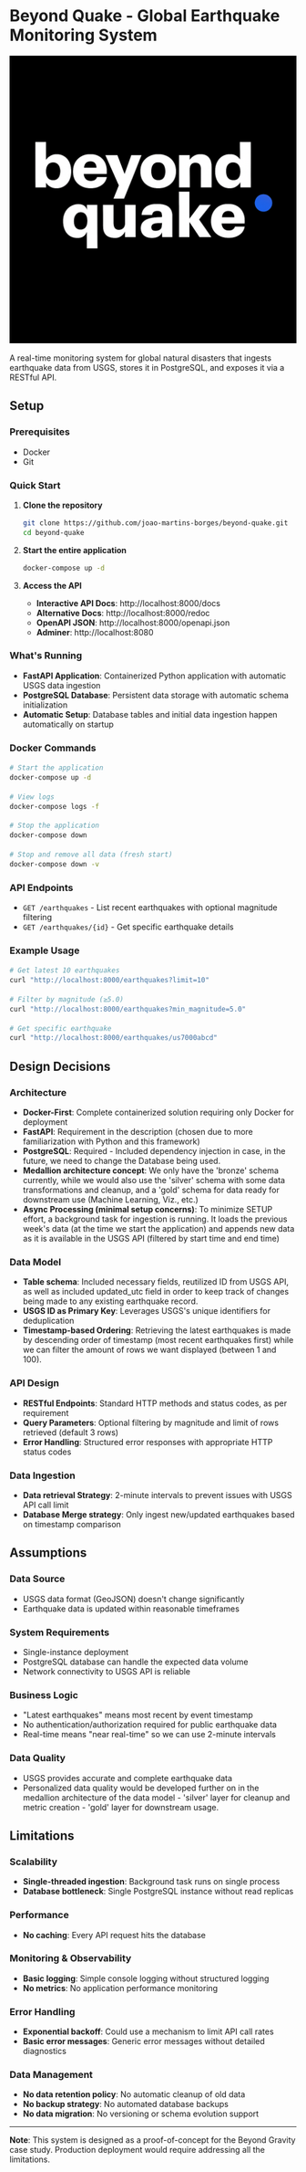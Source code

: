 # Beyond Quake - Global Earthquake Monitoring System

![Beyond Quake](beyond_quake.png)

A real-time monitoring system for global natural disasters that ingests earthquake data from USGS, stores it in PostgreSQL, and exposes it via a RESTful API.

## Setup

### Prerequisites
- Docker
- Git

### Quick Start

1. **Clone the repository**
   ```bash
   git clone https://github.com/joao-martins-borges/beyond-quake.git
   cd beyond-quake
   ```

2. **Start the entire application**
   ```bash
   docker-compose up -d
   ```

3. **Access the API**
   - **Interactive API Docs**: http://localhost:8000/docs
   - **Alternative Docs**: http://localhost:8000/redoc
   - **OpenAPI JSON**: http://localhost:8000/openapi.json
   - **Adminer**: http://localhost:8080

### What's Running
- **FastAPI Application**: Containerized Python application with automatic USGS data ingestion
- **PostgreSQL Database**: Persistent data storage with automatic schema initialization
- **Automatic Setup**: Database tables and initial data ingestion happen automatically on startup

### Docker Commands
```bash
# Start the application
docker-compose up -d

# View logs
docker-compose logs -f

# Stop the application
docker-compose down

# Stop and remove all data (fresh start)
docker-compose down -v
```

### API Endpoints

- `GET /earthquakes` - List recent earthquakes with optional magnitude filtering
- `GET /earthquakes/{id}` - Get specific earthquake details

### Example Usage

```bash
# Get latest 10 earthquakes
curl "http://localhost:8000/earthquakes?limit=10"

# Filter by magnitude (≥5.0)
curl "http://localhost:8000/earthquakes?min_magnitude=5.0"

# Get specific earthquake
curl "http://localhost:8000/earthquakes/us7000abcd"
```

## Design Decisions

### Architecture
- **Docker-First**: Complete containerized solution requiring only Docker for deployment
- **FastAPI**: Requirement in the description (chosen due to more familiarization with Python and this framework)
- **PostgreSQL**: Required - Included dependency injection in case, in the future, we need to change the Database being used.
- **Medallion architecture concept**: We only have the 'bronze' schema currently, while we would also use the 'silver' schema with some data transformations and cleanup, and a 'gold' schema for data ready for downstream use (Machine Learning, Viz., etc.)
- **Async Processing (minimal setup concerns)**: To minimize SETUP effort, a background task for ingestion is running. It loads the previous week's data (at the time we start the application) and appends new data as it is available in the USGS API (filtered by start time and end time)

### Data Model
- **Table schema**: Included necessary fields, reutilized ID from USGS API, as well as included updated_utc field in order to keep track of changes being made to any existing earthquake record.
- **USGS ID as Primary Key**: Leverages USGS's unique identifiers for deduplication
- **Timestamp-based Ordering**: Retrieving the latest earthquakes is made by descending order of timestamp (most recent earthquakes first) while we can filter the amount of rows we want displayed (between 1 and 100).

### API Design
- **RESTful Endpoints**: Standard HTTP methods and status codes, as per requirement
- **Query Parameters**: Optional filtering by magnitude and limit of rows retrieved (default 3 rows)
- **Error Handling**: Structured error responses with appropriate HTTP status codes

### Data Ingestion
- **Data retrieval Strategy**: 2-minute intervals to prevent issues with USGS API call limit
- **Database Merge strategy**: Only ingest new/updated earthquakes based on timestamp comparison

## Assumptions

### Data Source
- USGS data format (GeoJSON) doesn't change significantly
- Earthquake data is updated within reasonable timeframes

### System Requirements
- Single-instance deployment
- PostgreSQL database can handle the expected data volume
- Network connectivity to USGS API is reliable

### Business Logic
- "Latest earthquakes" means most recent by event timestamp
- No authentication/authorization required for public earthquake data
- Real-time means "near real-time" so we can use 2-minute intervals

### Data Quality
- USGS provides accurate and complete earthquake data
- Personalized data quality would be developed further on in the medallion architecture of the data model - 'silver' layer for cleanup and metric creation - 'gold' layer for downstream usage.

## Limitations

### Scalability
- **Single-threaded ingestion**: Background task runs on single process
- **Database bottleneck**: Single PostgreSQL instance without read replicas

### Performance
- **No caching**: Every API request hits the database

### Monitoring & Observability
- **Basic logging**: Simple console logging without structured logging
- **No metrics**: No application performance monitoring

### Error Handling
- **Exponential backoff**: Could use a mechanism to limit API call rates
- **Basic error messages**: Generic error messages without detailed diagnostics

### Data Management
- **No data retention policy**: No automatic cleanup of old data
- **No backup strategy**: No automated database backups
- **No data migration**: No versioning or schema evolution support

---

**Note**: This system is designed as a proof-of-concept for the Beyond Gravity case study. Production deployment would require addressing all the limitations.